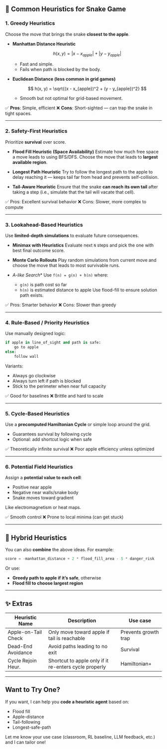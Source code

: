 ## 🧭 Common Heuristics for Snake Game

### 1. **Greedy Heuristics**

Choose the move that brings the snake **closest to the apple**.

* **Manhattan Distance Heuristic**

  $$
  h(x, y) = |x - x_{apple}| + |y - y_{apple}|
  $$

  * Fast and simple.
  * Fails when path is blocked by the body.

* **Euclidean Distance (less common in grid games)**

  $$
  h(x, y) = \sqrt{(x - x_{apple})^2 + (y - y_{apple})^2}
  $$

  * Smooth but not optimal for grid-based movement.

✅ **Pros**: Simple, efficient
❌ **Cons**: Short-sighted — can trap the snake in tight spaces.

---

### 2. **Safety-First Heuristics**

Prioritize **survival** over score.

* **Flood Fill Heuristic (Space Availability)**
  Estimate how much free space a move leads to using BFS/DFS. Choose the move that leads to **largest available region**.

* **Longest Path Heuristic**
  Try to follow the longest path to the apple to delay reaching it — keeps tail far from head and prevents self-collision.

* **Tail-Aware Heuristic**
  Ensure that the snake **can reach its own tail** after taking a step (i.e., simulate that the tail will vacate that cell).

✅ Pros: Excellent survival behavior
❌ Cons: Slower, more complex to compute

---

### 3. **Lookahead-Based Heuristics**

Use **limited-depth simulations** to evaluate future consequences.

* **Minimax with Heuristics**
  Evaluate next `N` steps and pick the one with best final outcome score.

* **Monte Carlo Rollouts**
  Play random simulations from current move and choose the move that leads to most survivable runs.

* **A*-like Search*\*
  Use `f(n) = g(n) + h(n)` where:

  * `g(n)` is path cost so far
  * `h(n)` is estimated distance to apple
    Use flood-fill to ensure solution path exists.

✅ Pros: Smarter behavior
❌ Cons: Slower than greedy

---

### 4. **Rule-Based / Priority Heuristics**

Use manually designed logic:

```python
if apple in line_of_sight and path is safe:
    go to apple
else:
    follow wall
```

Variants:

* Always go clockwise
* Always turn left if path is blocked
* Stick to the perimeter when near full capacity

✅ Good for baselines
❌ Brittle and hard to scale

---

### 5. **Cycle-Based Heuristics**

Use a **precomputed Hamiltonian Cycle** or simple loop around the grid.

* Guarantees survival by following cycle
* Optional: add shortcut logic when safe

✅ Theoretically infinite survival
❌ Poor apple efficiency unless optimized

---

### 6. **Potential Field Heuristics**

Assign a **potential value to each cell**:

* Positive near apple
* Negative near walls/snake body
* Snake moves toward gradient

Like electromagnetism or heat maps.

✅ Smooth control
❌ Prone to local minima (can get stuck)

---

## 🧠 Hybrid Heuristics

You can also **combine** the above ideas. For example:

```python
score = -manhattan_distance + 2 * flood_fill_area - 5 * danger_risk
```

Or use:

* **Greedy path to apple if it’s safe**, otherwise
* **Flood fill to choose largest region**

---

## ✨ Extras

| Heuristic Name      | Description                                           | Use case             |
| ------------------- | ----------------------------------------------------- | -------------------- |
| Apple-on-Tail Check | Only move toward apple if tail is reachable           | Prevents growth trap |
| Dead-End Avoidance  | Avoid paths leading to no exit                        | Survival             |
| Cycle Rejoin Heur.  | Shortcut to apple only if it re-enters cycle properly | Hamiltonian+         |

---

## Want to Try One?

If you want, I can help you **code a heuristic agent** based on:

* Flood fill
* Apple-distance
* Tail-following
* Longest-safe-path

Let me know your use case (classroom, RL baseline, LLM feedback, etc.) and I can tailor one!
